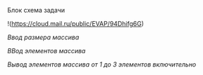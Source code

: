 Блок схема задачи

!(https://cloud.mail.ru/public/EVAP/94Dhifg6G)

*Ввод размера массива*

*ВВод элементов массива*

*Вывод элементов массива от 1 до 3 элементов включительно*